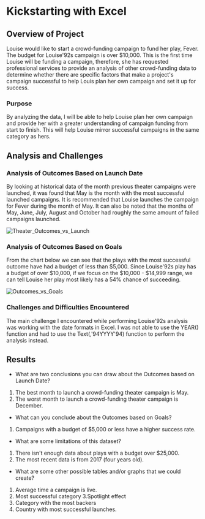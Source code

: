 # Kickstarting with Excel

## Overview of Project

Louise would like to start a crowd-funding campaign to fund her play, Fever. The budget for Louise\'92s campaign is over $10,000. This is the first time Louise will be funding a campaign, therefore, she has requested professional services to provide an analysis of  other crowd-funding data to determine whether there are specific factors that make a project's campaign successful to help Louis plan her own campaign and set it up for success.
 
### Purpose
By analyzing the data, I will be able to help Louise plan her own campaign and provide her with a greater understanding of campaign funding from start to finish. This will  help Louise mirror successful campaigns in the same category as hers.

## Analysis and Challenges

### Analysis of Outcomes Based on Launch Date

By looking at historical data of the month previous theater campaigns were launched, it was found that May is the month with the most successful launched campaigns. It is recommended that Louise launches the campaign for Fever during the month of May. It can also be noted that the months of May, June, July, August and October had roughly the same amount of failed campaigns launched.

![Theater_Outcomes_vs_Launch](https://user-images.githubusercontent.com/17945476/115587062-3ce1e580-a29b-11eb-9785-d9ddc8ddb268.png)

### Analysis of Outcomes Based on Goals
From the chart below we can see that the  plays with the most successful outcome have had a budget of less than $5,000. Since Louise\'92s play has a budget of over $10,000, if we focus on the $10,000 - $14,999 range, we can tell Louise her play most likely has a 54% chance of succeeding.

![Outcomes_vs_Goals](https://user-images.githubusercontent.com/17945476/115587140-4ff4b580-a29b-11eb-8637-028c8cdc1d49.png)

### Challenges and Difficulties Encountered

The main challenge I encountered while performing Louise\'92s analysis was working with the date formats in Excel. I was not able  to use the YEAR() function and had to use the Text(,\'94YYYY\'94) function to perform the analysis instead.

## Results

- What are two conclusions you can draw about the Outcomes based on Launch Date?
1. The best month to launch a crowd-funding theater campaign is May.
2. The worst month to launch a crowd-funding theater campaign is December.

- What can you conclude about the Outcomes based on Goals?

1. Campaigns with a budget of $5,000 or less have a higher success rate.

- What are some limitations of this dataset?

1. There isn't enough data about plays with a budget over $25,000.
2. The most recent data is from 2017 (four years old).

- What are some other possible tables and/or graphs that we could create?
1. Average time a campaign is live.
2. Most successful category
3.Spotlight effect
4. Category with the most backers
5. Country with most successful launches.

